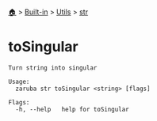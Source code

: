 <!--startTocHeader-->
[🏠](../../../README.md) > [Built-in](../../README.md) > [Utils](../README.md) > [str](README.md)
# toSingular
<!--endTocHeader-->

```
Turn string into singular

Usage:
  zaruba str toSingular <string> [flags]

Flags:
  -h, --help   help for toSingular

```

<!--startTocSubtopic-->
<!--endTocSubtopic-->